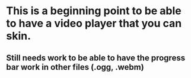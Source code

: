 # This is a beginning point to be able to have a video player that you can skin.

## Still needs work to be able to have the progress bar work in other files (.ogg, .webm)
